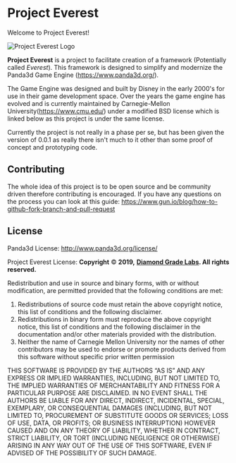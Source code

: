 # Project Everest

Welcome to Project Everest! 

![Project Everest Logo](https://project-everest-diamongradelabs.s3-us-west-2.amazonaws.com/public/Project+Everest.png)

**Project Everest** is a project to facilitate creation of a framework (Potentially called *Everest*).
This framework is designed to simplify and modernize the Panda3d Game Engine (https://www.panda3d.org/). 

The Game Engine was designed and built by Disney in the early 2000's for use in their game development space. Over the years the game engine has evolved and is currently maintained by Carnegie-Mellon University(https://www.cmu.edu/) under a modified BSD license which is linked below as this project is under the same license. 

Currently the project is not really in a phase per se, but has been given the version of 0.0.1 as really there isn't much to it other than some proof of concept and prototyping code. 


## Contributing

The whole idea of this project is to be open source and be community driven therefore contributing is encouraged. 
If you have any questions on the process you can look at this guide: https://www.gun.io/blog/how-to-github-fork-branch-and-pull-request

## License
Panda3d License: http://www.panda3d.org/license/

Project Everest License:
**Copyright** © **2019,** [**Diamond Grade Labs**](https://diamondgradelabs.com/)**. All rights reserved.**

Redistribution and use in source and binary forms, with or without modification, are permitted provided that the following conditions are met:

1.  Redistributions of source code must retain the above copyright notice, this list of conditions and the following disclaimer.
2.  Redistributions in binary form must reproduce the above copyright notice, this list of conditions and the following disclaimer in the documentation and/or other materials provided with the distribution.
3.  Neither the name of Carnegie Mellon University nor the names of other contributors may be used to endorse or promote products derived from this software without specific prior written permission

THIS SOFTWARE IS PROVIDED BY THE AUTHORS “AS IS” AND ANY EXPRESS OR IMPLIED WARRANTIES, INCLUDING, BUT NOT LIMITED TO, THE IMPLIED WARRANTIES OF MERCHANTABILITY AND FITNESS FOR A PARTICULAR PURPOSE ARE DISCLAIMED. IN NO EVENT SHALL THE AUTHORS BE LIABLE FOR ANY DIRECT, INDIRECT, INCIDENTAL, SPECIAL, EXEMPLARY, OR CONSEQUENTIAL DAMAGES (INCLUDING, BUT NOT LIMITED TO, PROCUREMENT OF SUBSTITUTE GOODS OR SERVICES; LOSS OF USE, DATA, OR PROFITS; OR BUSINESS INTERRUPTION) HOWEVER CAUSED AND ON ANY THEORY OF LIABILITY, WHETHER IN CONTRACT, STRICT LIABILITY, OR TORT (INCLUDING NEGLIGENCE OR OTHERWISE) ARISING IN ANY WAY OUT OF THE USE OF THIS SOFTWARE, EVEN IF ADVISED OF THE POSSIBILITY OF SUCH DAMAGE.

